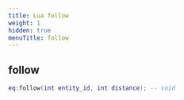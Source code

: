 ```yaml
---
title: Lua follow
weight: 1
hidden: true
menuTitle: follow
---
```

## follow
```lua
eq:follow(int entity_id, int distance); -- void
```